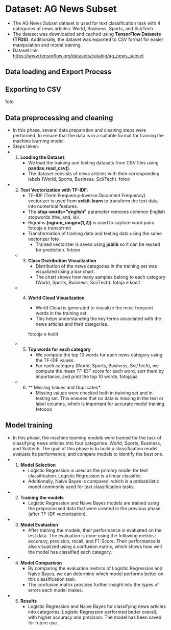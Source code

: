 # Dataset: AG News Subset
- The AG News Subset dataset is used for text classification task with 4 categories of news articles: World, Business, Sports, and Sci/Tech.
- The dataset was downloaded and cached using **TensorFlow Datasets (TFDS)**. Additionally, the dataset was exported to CSV format for easier
manipulation and model training.
- Dataset link: https://www.tensorflow.org/datasets/catalog/ag_news_subset
## Data loading and Export Process

## Exporting to CSV
foto

## Data preprocessing and cleaning
- In this phase, several data preparation and cleaning steps were performed, to ensure that the data is in a suitable format for training the machine learning model.
- Steps taken:
- 1. **Loading the Dataset**:
     - We load the training and testing datasets from CSV files using **pandas.read_csv()**.
     - The dataset consists of news articles with their corresponding labels (World, Sports, Business, Sci/Tech).
       fotoo
- 2. **Text Vectorization with TF-IDF**:
      - TF-IDF (Term Frequency-Inverse Document Frequency) vectorizer is used from **scikit-learn** to transform the text data into numerical features.
      - The **stop-words="english"** parameter removes common English stopwords (the, and, is)/
      - Bigrams **(ngram_range=(1,2))** is used to capture word pairs.
        fotooja e transofrmit
      - Transformation of training data and testing data using the same vectorizer
     foto
        - Trained vectorizer is saved using **joblib** so it can be reused for prediction.
          fotooo
  - 3. **Class Distribution Visualization**
       - Distribution of the news categories in the training set was visualized using a bar chart.
       - The chart shows how many samples belong to each category (World, Sports, Business, Sci/Tech).
         fotoja e kodit
  - 4. **World Cloud Visualization**
       - World Cloud is generated to visualize the most frequent words in the training set.
       - This helps understanding the key terms associated with the news articles and their categories.
      
       fotooja e kodit
  - 5. **Top words for each category**
       - We compute the top 10 words for each news category using the TF-IDF values.
       - For each category (World, Sports, Business, Sci/Tech), we compute the mean TF-IDF score for each word, sort them by importance, and print the top 10 words.
      fotojajaa
  - 6. ** Missing Values and Duplicates*
       - Missing values were checked both in training set and in testing set. This ensures that no data is missing in the text or label columns, which is important for accurate model training.
      fotoooo


## Model training
- In this phase, the machine learning models were trained for the task of classifying news articles into four categories: World, Sports, Business, and Sci/tech. The goal of this phase is to build a classification model, evaluate its performance, and compare models to identify the best one.
- 1. **Model Selection**
     - Logistic Regression is used as the primary model for text classification. Logistic Regression is a linear classifier.
     - Additionally, Naive Bayes is compared, which is a probabilistic model commonly used for text classification tasks.
- 2. **Training the models**
     - Logistic Regression and Naive Bayes models are trained using the preprocessed data that were created in the previous phase (after TF-IDF vectorization).
- 3. **Model Evaluation**
     - After training the models, their performance is evaluated on the test data. The evaluation is done using the following metrics: accuracy, precision, recall, and F1-Score. Their performance is also visualized using a confusion matrix, which shows how well the model has classified each category.
- 4. **Model Comparison**
       - By comparing the evaluation metrics of Logistic Regression and Naive Bayes, we can determine which model performs better on this classification task.
       - The confusion matrix provides further insight into the types of errors each model makes.
- 5. **Results**
     - Logistic Regression and Naive Bayes for classifying news articles into categories. Logistic Regression performed better overall, with higher accuracy and precision. The model has been saved for future use.
